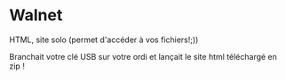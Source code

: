 # Walnet
HTML, site solo (permet d'accéder à vos fichiers!;))

Branchait votre clé USB sur votre ordi et lançait le site html téléchargé en zip !

